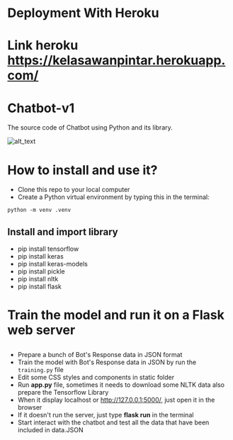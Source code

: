 # Deployment With Heroku

# Link heroku https://kelasawanpintar.herokuapp.com/

# Chatbot-v1

The source code of Chatbot using Python and its library.

![alt_text](https://github.com/algonacci/Chatbot-v1/blob/main/tec.png?raw=true)

# How to install and use it?

- Clone this repo to your local computer
- Create a Python virtual environment by typing this in the terminal:

```
python -m venv .venv
```

## Install and import library

- pip install tensorflow
- pip install keras
- pip install keras-models
- pip install pickle
- pip install nltk
- pip install flask

# Train the model and run it on a Flask web server

##

- Prepare a bunch of Bot's Response data in JSON format
- Train the model with Bot's Response data in JSON by run the `training.py` file
- Edit some CSS styles and components in static folder
- Run **app.py** file, sometimes it needs to download some NLTK data also prepare the Tensorflow Library
- When it display localhost or http://127.0.0.1:5000/, just open it in the browser
- If it doesn't run the server, just type **flask run** in the terminal
- Start interact with the chatbot and test all the data that have been included in data.JSON
